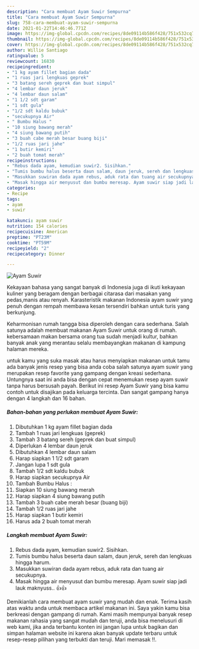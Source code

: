 ```yaml
---
description: "Cara membuat Ayam Suwir Sempurna"
title: "Cara membuat Ayam Suwir Sempurna"
slug: 758-cara-membuat-ayam-suwir-sempurna
date: 2021-01-22T14:46:46.771Z
image: https://img-global.cpcdn.com/recipes/8de09114b586f428/751x532cq70/ayam-suwir-foto-resep-utama.jpg
thumbnail: https://img-global.cpcdn.com/recipes/8de09114b586f428/751x532cq70/ayam-suwir-foto-resep-utama.jpg
cover: https://img-global.cpcdn.com/recipes/8de09114b586f428/751x532cq70/ayam-suwir-foto-resep-utama.jpg
author: Willie Santiago
ratingvalue: 5
reviewcount: 16830
recipeingredient:
- "1 kg ayam fillet bagian dada"
- "1 ruas jari lengkuas geprek"
- "3 batang sereh geprek dan buat simpul"
- "4 lembar daun jeruk"
- "4 lembar daun salam"
- "1 1/2 sdt garam"
- "1 sdt gula"
- "1/2 sdt kaldu bubuk"
- "secukupnya Air"
- " Bumbu Halus "
- "10 siung bawang merah"
- "4 siung bawang putih"
- "3 buah cabe merah besar buang biji"
- "1/2 ruas jari jahe"
- "1 butir kemiri"
- "2 buah tomat merah"
recipeinstructions:
- "Rebus dada ayam, kemudian suwir2. Sisihkan."
- "Tumis bumbu halus beserta daun salam, daun jeruk, sereh dan lengkuas hingga harum."
- "Masukkan suwiran dada ayam rebus, aduk rata dan tuang air secukupnya."
- "Masak hingga air menyusut dan bumbu meresap. Ayam suwir siap jadi lauk maknyuss.. 👍👍"
categories:
- Recipe
tags:
- ayam
- suwir

katakunci: ayam suwir 
nutrition: 154 calories
recipecuisine: American
preptime: "PT23M"
cooktime: "PT59M"
recipeyield: "2"
recipecategory: Dinner

---
```



![Ayam Suwir](https://img-global.cpcdn.com/recipes/8de09114b586f428/751x532cq70/ayam-suwir-foto-resep-utama.jpg)

Kekayaan bahasa yang sangat banyak di Indonesia juga di ikuti kekayaan kuliner yang beragam dengan berbagai citarasa dari masakan yang pedas,manis atau renyah. Karasteristik makanan Indonesia ayam suwir yang penuh dengan rempah membawa kesan tersendiri bahkan untuk turis yang berkunjung.




Keharmonisan rumah tangga bisa diperoleh dengan cara sederhana. Salah satunya adalah membuat makanan Ayam Suwir untuk orang di rumah. kebersamaan makan bersama orang tua sudah menjadi kultur, bahkan banyak anak yang merantau selalu membayangkan makanan di kampung halaman mereka.

untuk kamu yang suka masak atau harus menyiapkan makanan untuk tamu ada banyak jenis resep yang bisa anda coba salah satunya ayam suwir yang merupakan resep favorite yang gampang dengan kreasi sederhana. Untungnya saat ini anda bisa dengan cepat menemukan resep ayam suwir tanpa harus bersusah payah.
Berikut ini resep Ayam Suwir yang bisa kamu contoh untuk disajikan pada keluarga tercinta. Dan sangat gampang hanya dengan 4 langkah dan 16 bahan.


<!--inarticleads1-->

##### Bahan-bahan yang perlukan membuat Ayam Suwir:

1. Dibutuhkan 1 kg ayam fillet bagian dada
1. Tambah 1 ruas jari lengkuas (geprek)
1. Tambah 3 batang sereh (geprek dan buat simpul)
1. Diperlukan 4 lembar daun jeruk
1. Dibutuhkan 4 lembar daun salam
1. Harap siapkan 1 1/2 sdt garam
1. Jangan lupa 1 sdt gula
1. Tambah 1/2 sdt kaldu bubuk
1. Harap siapkan secukupnya Air
1. Tambah  Bumbu Halus :
1. Siapkan 10 siung bawang merah
1. Harap siapkan 4 siung bawang putih
1. Tambah 3 buah cabe merah besar (buang biji)
1. Tambah 1/2 ruas jari jahe
1. Harap siapkan 1 butir kemiri
1. Harus ada 2 buah tomat merah




<!--inarticleads2-->

##### Langkah membuat  Ayam Suwir:

1. Rebus dada ayam, kemudian suwir2. Sisihkan.
1. Tumis bumbu halus beserta daun salam, daun jeruk, sereh dan lengkuas hingga harum.
1. Masukkan suwiran dada ayam rebus, aduk rata dan tuang air secukupnya.
1. Masak hingga air menyusut dan bumbu meresap. Ayam suwir siap jadi lauk maknyuss.. 👍👍




Demikianlah cara membuat ayam suwir yang mudah dan enak. Terima kasih atas waktu anda untuk membaca artikel makanan ini. Saya yakin kamu bisa berkreasi dengan gampang di rumah. Kami masih mempunyai banyak resep makanan rahasia yang sangat mudah dan teruji, anda bisa menelusuri di web kami, jika anda terbantu konten ini jangan lupa untuk bagikan dan simpan halaman website ini karena akan banyak update terbaru untuk resep-resep pilihan yang terbukti dan teruji. Mari memasak !!. 
